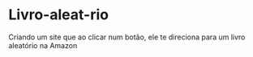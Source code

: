 # Livro-aleat-rio
Criando um site que ao clicar num botão, ele te direciona para um livro aleatório na Amazon
